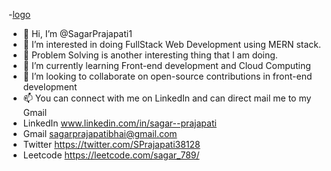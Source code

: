 -[logo](banner.png)
- 👋 Hi, I’m @SagarPrajapati1
- 👀 I’m interested in doing FullStack Web Development using MERN stack.
- 🌱 Problem Solving is another interesting thing that I am doing. 
- 🌱 I’m currently learning Front-end development and Cloud Computing
- 💞️ I’m looking to collaborate on open-source contributions in front-end development
- 📫 You can connect with me on LinkedIn and can direct mail me to my Gmail
- LinkedIn www.linkedin.com/in/sagar--prajapati
- Gmail sagarprajapatibhai@gmail.com
- Twitter https://twitter.com/SPrajapati38128
- Leetcode https://leetcode.com/sagar_789/

<!---
SagarPrajapati1/SagarPrajapati1 is a ✨ special ✨ repository because its `README.md` (this file) appears on your GitHub profile.
You can click the Preview link to take a look at your changes.
--->
